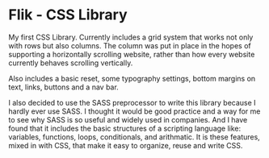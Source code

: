 # Flik - CSS Library

My first CSS Library. Currently includes a grid system that works not only with rows but also columns. The column was put in place in the hopes of supporting a horizontally scrolling website, rather than how every website currently behaves scrolling vertically. 

Also includes a basic reset, some typography settings, bottom margins on text, links, buttons and a nav bar. 

I also decided to use the SASS preprocessor to write this library because I hardly ever use SASS. I thought it would be good practice and a way for me to see why SASS is so useful and widely used in companies. And I have found that it includes the basic structures of a scripting language like: variables, functions, loops, conditionals, and arithmatic. It is these features, mixed in with CSS, that make it easy to organize, reuse and write CSS.